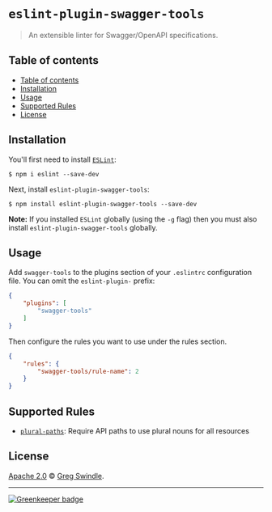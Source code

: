 # `eslint-plugin-swagger-tools`

> An extensible linter for Swagger/OpenAPI specifications.

## Table of contents

<!-- TOC depthFrom:2 depthTo:4 withLinks:1 updateOnSave:1 orderedList:0 -->

- [Table of contents](#table-of-contents)
- [Installation](#installation)
- [Usage](#usage)
- [Supported Rules](#supported-rules)
- [License](#license)

<!-- /TOC -->

## Installation

You'll first need to install [`ESLint`](http://eslint.org):

```
$ npm i eslint --save-dev
```

Next, install `eslint-plugin-swagger-tools`:

```
$ npm install eslint-plugin-swagger-tools --save-dev
```

**Note:** If you installed `ESLint` globally (using the `-g` flag) then you must also install `eslint-plugin-swagger-tools` globally.

## Usage

Add `swagger-tools` to the plugins section of your `.eslintrc` configuration file. You can omit the `eslint-plugin-` prefix:

```json
{
    "plugins": [
        "swagger-tools"
    ]
}
```


Then configure the rules you want to use under the rules section.

```json
{
    "rules": {
        "swagger-tools/rule-name": 2
    }
}
```

## Supported Rules

* [`plural-paths`][rule-plural-paths-url]: Require API paths to use plural nouns for all resources

## License

[Apache 2.0][license-url] :copyright: [Greg Swindle][author-url].

---

[![Greenkeeper badge][greenkeeper-img]][greenkeeper-url]


[author-url]: https://github.com/gregswindle
[license-url]: ./LICENSE
[greenkeeper-img]: https://badges.greenkeeper.io/gregswindle/eslint-plugin-swagger-tools.svg
[greenkeeper-url]: https://greenkeeper.io/
[rule-plural-paths-url]: './docs/rules/plural-paths.md'
